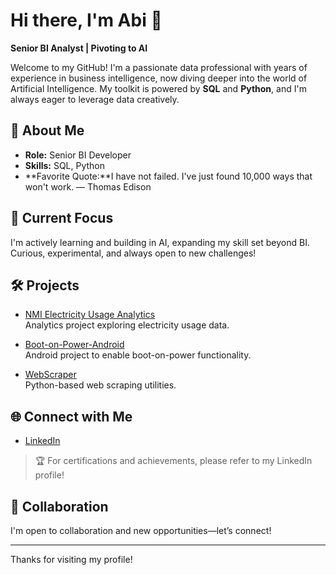 # Hi there, I'm Abi 👋

**Senior BI Analyst | Pivoting to AI**

Welcome to my GitHub! I'm a passionate data professional with years of experience in business intelligence, now diving deeper into the world of Artificial Intelligence. My toolkit is powered by **SQL** and **Python**, and I'm always eager to leverage data creatively.

## 🚀 About Me

- **Role:** Senior BI Developer
- **Skills:** SQL, Python
- **Favorite Quote:**I have not failed. I've just found 10,000 ways that won't work. — Thomas Edison

## 🌱 Current Focus

I'm actively learning and building in AI, expanding my skill set beyond BI.  
Curious, experimental, and always open to new challenges!

## 🛠️ Projects

- [NMI Electricity Usage Analytics](https://github.com/Abic7/NMI_Electricity_Usage_Analytics)  
  Analytics project exploring electricity usage data.

- [Boot-on-Power-Android](https://github.com/Abic7/Boot-on-Power-Android)  
  Android project to enable boot-on-power functionality.

- [WebScraper](https://github.com/Abic7/WebScraper)  
  Python-based web scraping utilities.

## 🌐 Connect with Me

- [LinkedIn](https://www.linkedin.com/in/abichaudhuri/)

> 🏆 For certifications and achievements, please refer to my LinkedIn profile!

## 🤝 Collaboration

I'm open to collaboration and new opportunities—let’s connect!

---

Thanks for visiting my profile!
